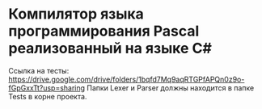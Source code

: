 # Компилятор языка программирования Pascal реализованный на языке C#
Ссылка на тесты: https://drive.google.com/drive/folders/1bqfd7Mq9aqRTGPfAPQn0z9o-fGpGxxTt?usp=sharing
Папки Lexer и Parser должны находится в папке Tests в корне проекта.
